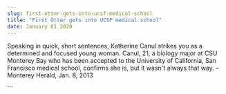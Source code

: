```yaml
---
slug: first-otter-gets-into-ucsf-medical-school
title: "First Otter gets into UCSF medical school"
date: January 01 2020
---
```


 
<p>
  Speaking in quick, short sentences, Katherine Canul strikes you as a
  determined and focused young woman. Canul, 21, a biology major at CSU Monterey
  Bay who has been accepted to the University of California, San Francisco
  medical school, confirms she is, but it wasn't always that way. – Monterey
  Herald, Jan. 8, 2013
</p>
```
